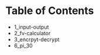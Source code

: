 <h1>Table of Contents</h1>
<ul>
  <li>1_input-output</li>
  <li>2_fv-calculator</li>
  <li>3_encrpyt-decrypt</li>
  <li>6_pi_30</li>
</ul>
